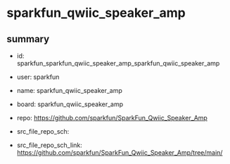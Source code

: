 # sparkfun_qwiic_speaker_amp
 
## summary 
* id: sparkfun_sparkfun_qwiic_speaker_amp_sparkfun_qwiic_speaker_amp
* user: sparkfun
* name: sparkfun_qwiic_speaker_amp
* board: sparkfun_qwiic_speaker_amp
* repo: https://github.com/sparkfun/SparkFun_Qwiic_Speaker_Amp



* src_file_repo_sch: 
* src_file_repo_sch_link: https://github.com/sparkfun/SparkFun_Qwiic_Speaker_Amp/tree/main/







